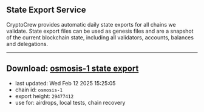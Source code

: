 ## State Export Service
CryptoCrew provides automatic daily state exports for all chains we validate. State export files can be used as genesis files and are a snapshot of the current blockchain state, including all validators, accounts, balances and delegations.

---
**Download: [osmosis-1 state export](https://dl-eu2.ccvalidators.com/SERVICE/osmosis/osmosis-1_export_29477412.json)**
---

- last updated: Wed Feb 12 2025 15:25:05
- chain id: `osmosis-1`
- export height: `29477412`
- use for: airdrops, local tests, chain recovery
